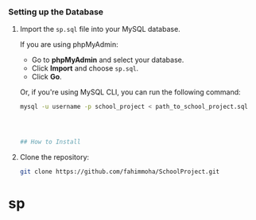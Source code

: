 ### Setting up the Database

1. Import the `sp.sql` file into your MySQL database.

   If you are using phpMyAdmin:
   - Go to **phpMyAdmin** and select your database.
   - Click **Import** and choose `sp.sql`.
   - Click **Go**.

   Or, if you're using MySQL CLI, you can run the following command:

   ```bash
   mysql -u username -p school_project < path_to_school_project.sql




   ## How to Install

1. Clone the repository:

   ```bash
   git clone https://github.com/fahimmoha/SchoolProject.git

# sp
